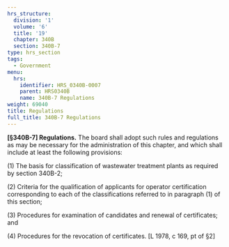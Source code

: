 ```yaml
---
hrs_structure:
  division: '1'
  volume: '6'
  title: '19'
  chapter: 340B
  section: 340B-7
type: hrs_section
tags:
  - Government
menu:
  hrs:
    identifier: HRS_0340B-0007
    parent: HRS0340B
    name: 340B-7 Regulations
weight: 69040
title: Regulations
full_title: 340B-7 Regulations
---
```

**[§340B-7] Regulations.** The board shall adopt such rules and regulations as may be necessary for the administration of this chapter, and which shall include at least the following provisions:

(1) The basis for classification of wastewater treatment plants as required by section 340B-2;

(2) Criteria for the qualification of applicants for operator certification corresponding to each of the classifications referred to in paragraph (1) of this section;

(3) Procedures for examination of candidates and renewal of certificates; and

(4) Procedures for the revocation of certificates. [L 1978, c 169, pt of §2]